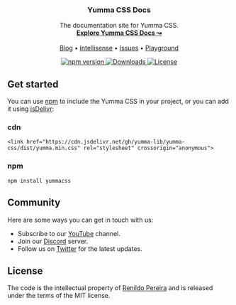 <h3 align="center">Yumma CSS Docs</h3>

<p align="center">
  The documentation site for Yumma CSS.
  <br>
  <a href="https://yummacss.com"><strong>Explore Yumma CSS Docs ↝</strong></a>
  <br>
  <br>
  <a href="https://yummacss.com/blog">Blog</a>
  •
  <a href="https://yummacss.com/blogintroducing-yummacss-intellisense">Intellisense</a>
  •
  <a href="https://github.com/yumma-lib/yumma-css/issues">Issues</a>
  •
  <a href="https://play.yummacss.com">Playground</a>
</p>

<p align="center">
  <a href="https://www.npmjs.com/package/yummacss?activeTab=versions">
    <img src="https://img.shields.io/npm/v/yummacss" alt="npm version">
  </a>
  <a href="https://www.npmjs.com/yummacss">
    <img src="https://img.shields.io/npm/dt/yummacss" alt="Downloads">
  </a>
  <a href="https://github.com/yumma-lib/yumma-css-docs?tab=MIT-1-ov-file#readme">
    <img src="https://img.shields.io/badge/License-MIT-blue.svg" alt="License">
  </a>
</p>

## Get started

You can use [npm](https://www.npmjs.com/yummacss) to include the Yumma CSS in your project, or you can add it using [jsDelivr](https://www.jsdelivr.com/):

### cdn
```
<link href="https://cdn.jsdelivr.net/gh/yumma-lib/yumma-css/dist/yumma.min.css" rel="stylesheet" crossorigin="anonymous">
```

### npm
```
npm install yummacss
```

## Community

Here are some ways you can get in touch with us:

- Subscribe to our [YouTube](https://www.youtube.com/@yummacss) channel.
- Join our [Discord](https://discord.gg/CGw5vyqmQ6) server.
- Follow us on [Twitter](https://twitter.com/yummacss) for the latest updates.

## License

The code is the intellectual property of [Renildo Pereira](https://github.com/orgs/yumma-lib/people) and is released under the terms of the MIT license.